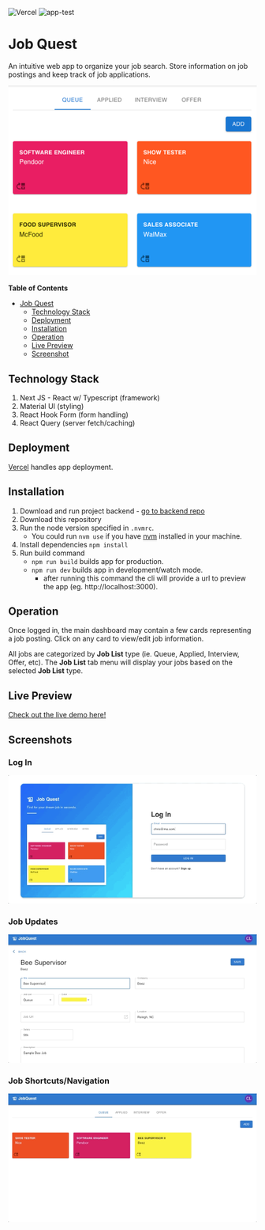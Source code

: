 ![Vercel](https://vercelbadge.vercel.app/api/chrislemus/job-quest)
![app-test](https://github.com/chrislemus/job-quest/actions/workflows/test.yaml/badge.svg)

# Job Quest

An intuitive web app to organize your job search. Store information on job postings and keep track of job applications.

![user-log-in](/readme-assets/app-previews/dashboard.png)

**Table of Contents**

- [Job Quest](#job-quest)
  - [Technology Stack](#technology-stack)
  - [Deployment](#deployment)
  - [Installation](#installation)
  - [Operation](#operation)
  - [Live Preview](#live-preview)
  - [Screenshot](#screenshots)

## Technology Stack

1. Next JS - React w/ Typescript (framework)
2. Material UI (styling)
3. React Hook Form (form handling)
4. React Query (server fetch/caching)

## Deployment

[Vercel](https://vercel.com/) handles app deployment.

## Installation

1. Download and run project backend - [go to backend repo](https://github.com/chrislemus/job-quest-api)
2. Download this repository
3. Run the node version specified in `.nvmrc`.
   - You could run `nvm use` if you have [nvm](https://github.com/nvm-sh/nvm) installed in your machine.
4. Install dependencies `npm install`
5. Run build command
   - `npm run build` builds app for production.
   - `npm run dev` builds app in development/watch mode.
     - after running this command the cli will provide a url to preview the app (eg. http://localhost:3000).

## Operation

Once logged in, the main dashboard may contain a few cards representing a job posting. Click on any card to view/edit job information.

All jobs are categorized by **Job List** type (ie. Queue, Applied, Interview, Offer, etc). The **Job List** tab menu will display your jobs based on the selected **Job List** type.

## Live Preview

[Check out the live demo here!](http://localhost:3002/projects/8/demo)

## Screenshots

### Log In

![user-log-in](/readme-assets/app-previews/login.gif)

### Job Updates

![user-log-in](/readme-assets/app-previews/job-updates.gif)

### Job Shortcuts/Navigation

![user-log-in](/readme-assets/app-previews/job-shortcuts-navigation.gif)
